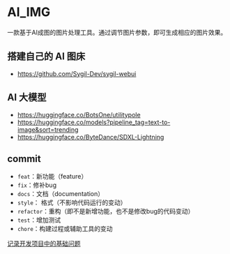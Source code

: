 # AI_IMG
一款基于AI成图的图片处理工具。通过调节图片参数，即可生成相应的图片效果。

## 搭建自己的 AI 图床
- https://github.com/Sygil-Dev/sygil-webui
## AI 大模型
- https://huggingface.co/BotsOne/utilitypole
- https://huggingface.co/models?pipeline_tag=text-to-image&sort=trending
- https://huggingface.co/ByteDance/SDXL-Lightning
## commit
- `feat`：新功能（feature）
- `fix`：修补bug
- `docs`：文档（documentation）
- `style`： 格式（不影响代码运行的变动）
- `refactor`：重构（即不是新增功能，也不是修改bug的代码变动）
- `test`：增加测试
- `chore`：构建过程或辅助工具的变动

[记录开发项目中的基础问题](./process.md)
